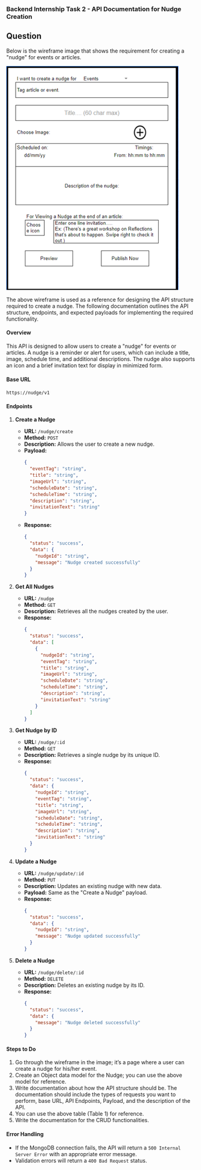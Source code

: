 ### Backend Internship Task 2 - API Documentation for Nudge Creation

## Question

Below is the wireframe image that shows the requirement for creating a "nudge" for events or articles.

![Wireframe](https://github.com/Athinamilagi/internship_task/blob/main/task2/image.png)

The above wireframe is used as a reference for designing the API structure required to create a nudge. The following documentation outlines the API structure, endpoints, and expected payloads for implementing the required functionality.

#### **Overview**

This API is designed to allow users to create a "nudge" for events or articles. A nudge is a reminder or alert for users, which can include a title, image, schedule time, and additional descriptions. The nudge also supports an icon and a brief invitation text for display in minimized form.

#### **Base URL**

```
https://nudge/v1
```

#### **Endpoints**

1. **Create a Nudge**

   - **URL:** `/nudge/create`
   - **Method:** `POST`
   - **Description:** Allows the user to create a new nudge.
   - **Payload:**
     ```json
     {
       "eventTag": "string",
       "title": "string",
       "imageUrl": "string",
       "scheduleDate": "string",
       "scheduleTime": "string",
       "description": "string",
       "invitationText": "string"
     }
     ```
   - **Response:**
     ```json
     {
       "status": "success",
       "data": {
         "nudgeId": "string",
         "message": "Nudge created successfully"
       }
     }
     ```

2. **Get All Nudges**

   - **URL:** `/nudge`
   - **Method:** `GET`
   - **Description:** Retrieves all the nudges created by the user.
   - **Response:**
     ```json
     {
       "status": "success",
       "data": [
         {
           "nudgeId": "string",
           "eventTag": "string",
           "title": "string",
           "imageUrl": "string",
           "scheduleDate": "string",
           "scheduleTime": "string",
           "description": "string",
           "invitationText": "string"
         }
       ]
     }
     ```

3. **Get Nudge by ID**

   - **URL:** `/nudge/:id`
   - **Method:** `GET`
   - **Description:** Retrieves a single nudge by its unique ID.
   - **Response:**
     ```json
     {
       "status": "success",
       "data": {
         "nudgeId": "string",
         "eventTag": "string",
         "title": "string",
         "imageUrl": "string",
         "scheduleDate": "string",
         "scheduleTime": "string",
         "description": "string",
         "invitationText": "string"
       }
     }
     ```

4. **Update a Nudge**

   - **URL:** `/nudge/update/:id`
   - **Method:** `PUT`
   - **Description:** Updates an existing nudge with new data.
   - **Payload:** Same as the "Create a Nudge" payload.
   - **Response:**
     ```json
     {
       "status": "success",
       "data": {
         "nudgeId": "string",
         "message": "Nudge updated successfully"
       }
     }
     ```

5. **Delete a Nudge**

   - **URL:** `/nudge/delete/:id`
   - **Method:** `DELETE`
   - **Description:** Deletes an existing nudge by its ID.
   - **Response:**
     ```json
     {
       "status": "success",
       "data": {
         "message": "Nudge deleted successfully"
       }
     }
     ```

#### **Steps to Do**

1. Go through the wireframe in the image; it’s a page where a user can create a nudge for his/her event.
2. Create an Object data model for the Nudge; you can use the above model for reference.
3. Write documentation about how the API structure should be. The documentation should include the types of requests you want to perform, base URL, API Endpoints, Payload, and the description of the API.
4. You can use the above table (Table 1) for reference.
5. Write the documentation for the CRUD functionalities.

#### **Error Handling**

- If the MongoDB connection fails, the API will return a `500 Internal Server Error` with an appropriate error message.
- Validation errors will return a `400 Bad Request` status.
